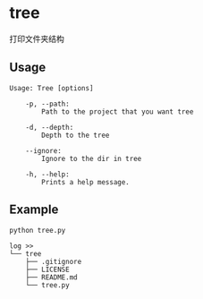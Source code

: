# tree
打印文件夹结构

## Usage

```
Usage: Tree [options]

    -p, --path:
        Path to the project that you want tree

    -d, --depth:
        Depth to the tree

    --ignore:
        Ignore to the dir in tree

    -h, --help:
        Prints a help message.

```

## Example

```shell
python tree.py
```

```
log >>
└── tree
    ├── .gitignore
    ├── LICENSE
    ├── README.md
    └── tree.py
```
